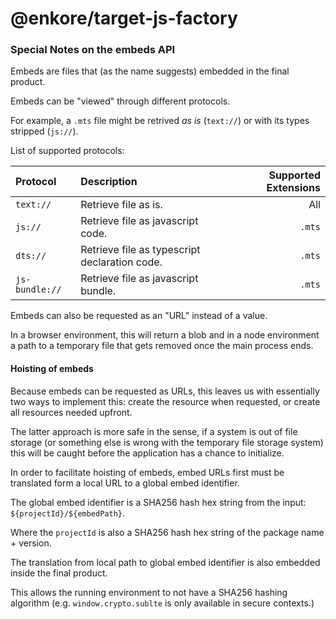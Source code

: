 # @enkore/target-js-factory



### Special Notes on the embeds API

Embeds are files that (as the name suggests) embedded in the final product.

Embeds can be "viewed" through different protocols.

For example, a `.mts` file might be retrived _as is_ (`text://`) or with its types stripped (`js://`).

List of supported protocols:


|Protocol|Description|Supported Extensions|
|:---|:---|---:|
|`text://`|Retrieve file as is.|All|
|`js://`|Retrieve file as javascript code.|`.mts`|
|`dts://`|Retrieve file as typescript declaration code.|`.mts`|
|`js-bundle://`|Retrieve file as javascript bundle.|`.mts`|

Embeds can also be requested as an "URL" instead of a value.

In a browser environment, this will return a blob and in a node environment a path to a temporary file that gets removed once the main process ends.

#### Hoisting of embeds

Because embeds can be requested as URLs, this leaves us with essentially two ways to implement this: create the resource when requested, or create all resources needed upfront.

The latter approach is more safe in the sense, if a system is out of file storage (or something else is wrong with the temporary file storage system) this will be caught before the application has a chance to initialize.

In order to facilitate hoisting of embeds, embed URLs first must be translated form a local URL to a global embed identifier.

The global embed identifier is a SHA256 hash hex string from the input: `${projectId}/${embedPath}`.

Where the `projectId` is also a SHA256 hash hex string of the package name + version.

The translation from local path to global embed identifier is also embedded inside the final product.

This allows the running environment to not have a SHA256 hashing algorithm (e.g. `window.crypto.sublte` is only available in secure contexts.)
